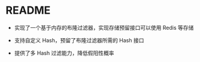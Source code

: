 # README

- 实现了一个基于内存的布隆过滤器，实现存储预留接口可以使用 Redis 等存储

- 支持自定义 Hash，预留了布隆过滤器所需的 Hash 接口

- 提供了多 Hash 过滤能力，降低假阳性概率
